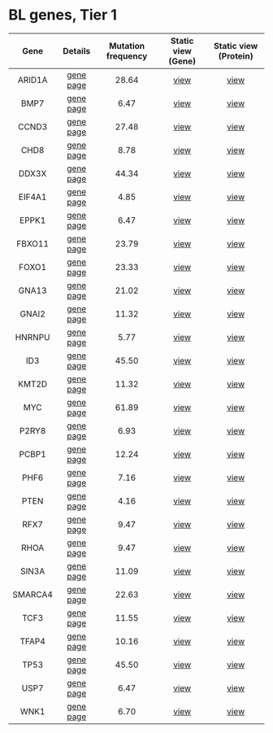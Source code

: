 # BL genes, Tier 1
| Gene | Details | Mutation frequency | Static view (Gene) | Static view (Protein) |
| :---: | :---: | :---: | :---: | :---: |
| ARID1A | [gene page](ARID1A) | 28.64 | [view](images/proteinpaint/ARID1A.svg) | [view](images/proteinpaint/ARID1A_NM_006015.svg) |
| BMP7 | [gene page](BMP7) | 6.47 | [view](images/proteinpaint/BMP7.svg) | [view](images/proteinpaint/BMP7_NM_001719.svg) |
| CCND3 | [gene page](CCND3) | 27.48 | [view](images/proteinpaint/CCND3.svg) | [view](images/proteinpaint/CCND3_NM_001760.svg) |
| CHD8 | [gene page](CHD8) | 8.78 | [view](images/proteinpaint/CHD8.svg) | [view](images/proteinpaint/CHD8_NM_001170629.svg) |
| DDX3X | [gene page](DDX3X) | 44.34 | [view](images/proteinpaint/DDX3X.svg) | [view](images/proteinpaint/DDX3X_NM_001356.svg) |
| EIF4A1 | [gene page](EIF4A1) | 4.85 | [view](images/proteinpaint/EIF4A1.svg) | [view](images/proteinpaint/EIF4A1_NM_001416.svg) |
| EPPK1 | [gene page](EPPK1) | 6.47 | [view](images/proteinpaint/EPPK1.svg) | [view](images/proteinpaint/EPPK1_NM_031308.svg) |
| FBXO11 | [gene page](FBXO11) | 23.79 | [view](images/proteinpaint/FBXO11.svg) | [view](images/proteinpaint/FBXO11_NM_025133.svg) |
| FOXO1 | [gene page](FOXO1) | 23.33 | [view](images/proteinpaint/FOXO1.svg) | [view](images/proteinpaint/FOXO1_NM_002015.svg) |
| GNA13 | [gene page](GNA13) | 21.02 | [view](images/proteinpaint/GNA13.svg) | [view](images/proteinpaint/GNA13_NM_006572.svg) |
| GNAI2 | [gene page](GNAI2) | 11.32 | [view](images/proteinpaint/GNAI2.svg) | [view](images/proteinpaint/GNAI2_NM_002070.svg) |
| HNRNPU | [gene page](HNRNPU) | 5.77 | [view](images/proteinpaint/HNRNPU.svg) | [view](images/proteinpaint/HNRNPU_NM_031844.svg) |
| ID3 | [gene page](ID3) | 45.50 | [view](images/proteinpaint/ID3.svg) | [view](images/proteinpaint/ID3_NM_002167.svg) |
| KMT2D | [gene page](KMT2D) | 11.32 | [view](images/proteinpaint/KMT2D.svg) | [view](images/proteinpaint/KMT2D_NM_003482.svg) |
| MYC | [gene page](MYC) | 61.89 | [view](images/proteinpaint/MYC.svg) | [view](images/proteinpaint/MYC_NM_002467.svg) |
| P2RY8 | [gene page](P2RY8) | 6.93 | [view](images/proteinpaint/P2RY8.svg) | [view](images/proteinpaint/P2RY8_NM_178129.svg) |
| PCBP1 | [gene page](PCBP1) | 12.24 | [view](images/proteinpaint/PCBP1.svg) | [view](images/proteinpaint/PCBP1_NM_006196.svg) |
| PHF6 | [gene page](PHF6) | 7.16 | [view](images/proteinpaint/PHF6.svg) | [view](images/proteinpaint/PHF6_NM_001015877.svg) |
| PTEN | [gene page](PTEN) | 4.16 | [view](images/proteinpaint/PTEN.svg) | [view](images/proteinpaint/PTEN_NM_000314.svg) |
| RFX7 | [gene page](RFX7) | 9.47 | [view](images/proteinpaint/RFX7.svg) | [view](images/proteinpaint/RFX7_NM_022841.svg) |
| RHOA | [gene page](RHOA) | 9.47 | [view](images/proteinpaint/RHOA.svg) | [view](images/proteinpaint/RHOA_NM_001664.svg) |
| SIN3A | [gene page](SIN3A) | 11.09 | [view](images/proteinpaint/SIN3A.svg) | [view](images/proteinpaint/SIN3A_NM_001145358.svg) |
| SMARCA4 | [gene page](SMARCA4) | 22.63 | [view](images/proteinpaint/SMARCA4.svg) | [view](images/proteinpaint/SMARCA4_NM_001128849.svg) |
| TCF3 | [gene page](TCF3) | 11.55 | [view](images/proteinpaint/TCF3.svg) | [view](images/proteinpaint/TCF3_NM_003200.svg) |
| TFAP4 | [gene page](TFAP4) | 10.16 | [view](images/proteinpaint/TFAP4.svg) | [view](images/proteinpaint/TFAP4_NM_003223.svg) |
| TP53 | [gene page](TP53) | 45.50 | [view](images/proteinpaint/TP53.svg) | [view](images/proteinpaint/TP53_NM_000546.svg) |
| USP7 | [gene page](USP7) | 6.47 | [view](images/proteinpaint/USP7.svg) | [view](images/proteinpaint/USP7_NM_003470.svg) |
| WNK1 | [gene page](WNK1) | 6.70 | [view](images/proteinpaint/WNK1.svg) | [view](images/proteinpaint/WNK1_NM_018979.svg) |

